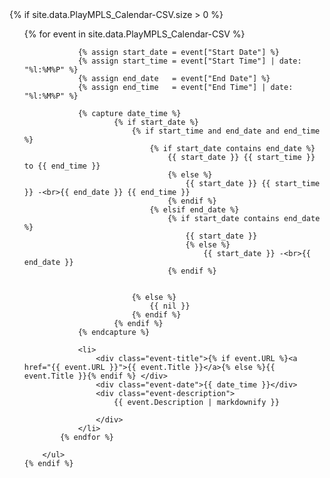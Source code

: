 




<div class="dates-banner">
    {% if site.data.PlayMPLS_Calendar-CSV.size > 0 %}
        <ul>
            {% for event in site.data.PlayMPLS_Calendar-CSV %}

                {% assign start_date = event["Start Date"] %}
                {% assign start_time = event["Start Time"] | date: "%l:%M%P" %}
                {% assign end_date   = event["End Date"] %}
                {% assign end_time   = event["End Time"] | date: "%l:%M%P" %}
                
                {% capture date_time %}
                        {% if start_date %}
                            {% if start_time and end_date and end_time %}
                                {% if start_date contains end_date %}
                                    {{ start_date }} {{ start_time }} to {{ end_time }}
                                    {% else %}
                                        {{ start_date }} {{ start_time }} -<br>{{ end_date }} {{ end_time }}
                                    {% endif %}
                                {% elsif end_date %}
                                    {% if start_date contains end_date %}
                                        {{ start_date }}
                                        {% else %}
                                            {{ start_date }} -<br>{{ end_date }}
                                    {% endif %}
                                
                                    
                            {% else %}
                                {{ nil }}
                            {% endif %}
                        {% endif %}
                {% endcapture %}

                <li>
                    <div class="event-title">{% if event.URL %}<a href="{{ event.URL }}">{{ event.Title }}</a>{% else %}{{ event.Title }}{% endif %} </div>
                    <div class="event-date">{{ date_time }}</div>
                    <div class="event-description">
                        {{ event.Description | markdownify }}

                    </div>
                </li>
            {% endfor %}

        </ul>
    {% endif %}
</div>